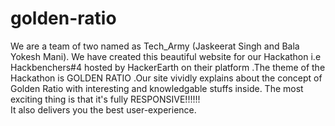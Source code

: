# golden-ratio
We are a team of two named as Tech_Army (Jaskeerat Singh and Bala Yokesh Mani). We have created this beautiful website for our Hackathon i.e Hackbenchers#4  hosted by HackerEarth on their platform .The theme of the Hackathon is GOLDEN RATIO .Our site vividly explains about the concept of Golden Ratio with interesting and knowledgable stuffs inside. The most exciting thing is that it's fully RESPONSIVE!!!!!!  
It also delivers you the best user-experience.

